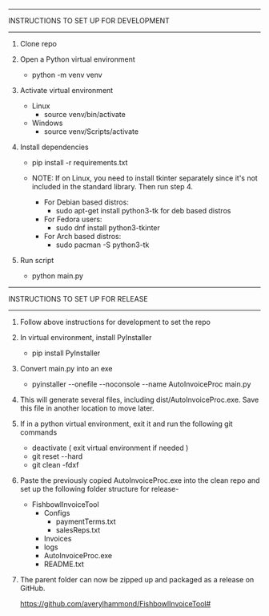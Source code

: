 **************************************
INSTRUCTIONS TO SET UP FOR DEVELOPMENT
**************************************
1) Clone repo

2) Open a Python virtual environment
    - python -m venv venv

3) Activate virtual environment
    - Linux
        - source venv/bin/activate
    - Windows
        - source venv/Scripts/activate

4) Install dependencies
    - pip install -r requirements.txt

    - NOTE: If on Linux, you need to install tkinter separately since it's not
            included in the standard library. Then run step 4.

        - For Debian based distros:
            - sudo apt-get install python3-tk for deb based distros
        - For Fedora users:
            - sudo dnf install python3-tkinter
        - For Arch based distros:
            - sudo pacman -S python3-tk

5) Run script
    - python main.py


**********************************
INSTRUCTIONS TO SET UP FOR RELEASE
**********************************

1) Follow above instructions for development to set the repo

2) In virtual environment, install PyInstaller
    - pip install PyInstaller

3) Convert main.py into an exe
    - pyinstaller --onefile --noconsole --name AutoInvoiceProc main.py

4) This will generate several files, including dist/AutoInvoiceProc.exe. Save this file
   in another location to move later.

5) If in a python virtual environment, exit it and run the following git commands
    - deactivate ( exit virtual environment if needed )
    - git reset --hard
    - git clean -fdxf

6) Paste the previously copied AutoInvoiceProc.exe into the clean repo and set up the 
   following folder structure for release-
   - FishbowlInvoiceTool
        - Configs
            - paymentTerms.txt
            - salesReps.txt
        - Invoices
        - logs
        - AutoInvoiceProc.exe
        - README.txt
    

6) The parent folder can now be zipped up and packaged as a release on GitHub.

   https://github.com/averylhammond/FishbowlInvoiceTool#
